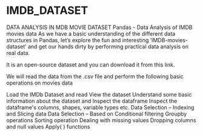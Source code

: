 # IMDB_DATASET
DATA ANALYSIS IN MDB MOVIE DATASET
Pandas - Data Analysis of IMDB movies data
As we have a basic understanding of the different data structures in Pandas, let’s explore the fun and interesting ‘IMDB-movies-dataset’ and get our hands dirty by performing practical data analysis on real data.

It is an open-source dataset and you can download it from this link.

We will read the data from the .csv file and perform the following basic operations on movies data

Load the IMDb Dataset and read
View the dataset
Understand some basic information about the dataset and Inspect the dataframe Inspect the dataframe's columns, shapes, variable types etc.
Data Selection – Indexing and Slicing data
Data Selection – Based on Conditional filtering
Groupby operations
Sorting operation
Dealing with missing values
Dropping columns and null values
Apply( ) functions
